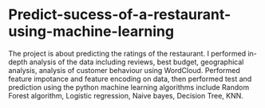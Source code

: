 # Predict-sucess-of-a-restaurant-using-machine-learning
The project is about predicting the ratings of the restaurant. I performed in-depth analysis of the data including reviews, best budget, geographical analysis, analysis of customer behaviour using WordCloud. Performed feature impotance and feature encoding on data, then performed test and prediction using the python machine learning algorithms include Random Forest algorithm, Logistic regression, Naive bayes, Decision Tree, KNN.
